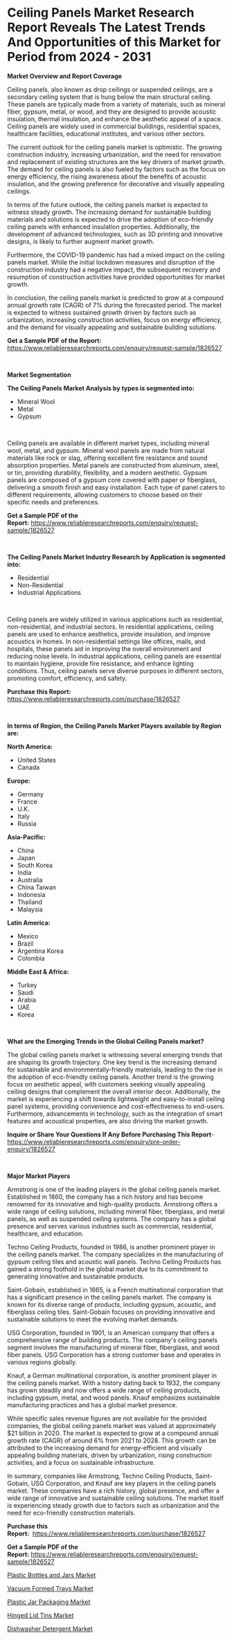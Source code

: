 <p><h1>Ceiling Panels Market Research Report Reveals The Latest Trends And Opportunities of this Market for Period from 2024 - 2031</h1></p><p><strong>Market Overview and Report Coverage</strong></p>
<p><p>Ceiling panels, also known as drop ceilings or suspended ceilings, are a secondary ceiling system that is hung below the main structural ceiling. These panels are typically made from a variety of materials, such as mineral fiber, gypsum, metal, or wood, and they are designed to provide acoustic insulation, thermal insulation, and enhance the aesthetic appeal of a space. Ceiling panels are widely used in commercial buildings, residential spaces, healthcare facilities, educational institutes, and various other sectors.</p><p>The current outlook for the ceiling panels market is optimistic. The growing construction industry, increasing urbanization, and the need for renovation and replacement of existing structures are the key drivers of market growth. The demand for ceiling panels is also fueled by factors such as the focus on energy efficiency, the rising awareness about the benefits of acoustic insulation, and the growing preference for decorative and visually appealing ceilings.</p><p>In terms of the future outlook, the ceiling panels market is expected to witness steady growth. The increasing demand for sustainable building materials and solutions is expected to drive the adoption of eco-friendly ceiling panels with enhanced insulation properties. Additionally, the development of advanced technologies, such as 3D printing and innovative designs, is likely to further augment market growth.</p><p>Furthermore, the COVID-19 pandemic has had a mixed impact on the ceiling panels market. While the initial lockdown measures and disruption of the construction industry had a negative impact, the subsequent recovery and resumption of construction activities have provided opportunities for market growth.</p><p>In conclusion, the ceiling panels market is predicted to grow at a compound annual growth rate (CAGR) of 7% during the forecasted period. The market is expected to witness sustained growth driven by factors such as urbanization, increasing construction activities, focus on energy efficiency, and the demand for visually appealing and sustainable building solutions.</p></p>
<p><strong>Get a Sample PDF of the Report:</strong> <a href="https://www.reliableresearchreports.com/enquiry/request-sample/1826527">https://www.reliableresearchreports.com/enquiry/request-sample/1826527</a></p>
<p>&nbsp;</p>
<p><strong>Market Segmentation</strong></p>
<p><strong>The Ceiling Panels Market Analysis by types is segmented into:</strong></p>
<p><ul><li>Mineral Wool</li><li>Metal</li><li>Gypsum</li></ul></p>
<p>&nbsp;</p>
<p><p>Ceiling panels are available in different market types, including mineral wool, metal, and gypsum. Mineral wool panels are made from natural materials like rock or slag, offering excellent fire resistance and sound absorption properties. Metal panels are constructed from aluminum, steel, or tin, providing durability, flexibility, and a modern aesthetic. Gypsum panels are composed of a gypsum core covered with paper or fiberglass, delivering a smooth finish and easy installation. Each type of panel caters to different requirements, allowing customers to choose based on their specific needs and preferences.</p></p>
<p><strong>Get a Sample PDF of the Report:</strong>&nbsp;<a href="https://www.reliableresearchreports.com/enquiry/request-sample/1826527">https://www.reliableresearchreports.com/enquiry/request-sample/1826527</a></p>
<p>&nbsp;</p>
<p><strong>The Ceiling Panels Market Industry Research by Application is segmented into:</strong></p>
<p><ul><li>Residential</li><li>Non-Residential</li><li>Industrial Applications</li></ul></p>
<p>&nbsp;</p>
<p><p>Ceiling panels are widely utilized in various applications such as residential, non-residential, and industrial sectors. In residential applications, ceiling panels are used to enhance aesthetics, provide insulation, and improve acoustics in homes. In non-residential settings like offices, malls, and hospitals, these panels aid in improving the overall environment and reducing noise levels. In industrial applications, ceiling panels are essential to maintain hygiene, provide fire resistance, and enhance lighting conditions. Thus, ceiling panels serve diverse purposes in different sectors, promoting comfort, efficiency, and safety.</p></p>
<p><strong>Purchase this Report:</strong>&nbsp; <a href="https://www.reliableresearchreports.com/purchase/1826527">https://www.reliableresearchreports.com/purchase/1826527</a></p>
<p>&nbsp;</p>
<p><strong>In terms of Region, the Ceiling Panels Market Players available by Region are:</strong></p>
<p>
    <p> <strong> North America: </strong>
        <ul>
            <li>United States</li>
            <li>Canada</li>
        </ul>
        </p> 
    <p> <strong> Europe: </strong>
        <ul>
            <li>Germany</li>
            <li>France</li>
            <li>U.K.</li>
            <li>Italy</li>
            <li>Russia</li>
        </ul>
        </p> 
    <p> <strong> Asia-Pacific: </strong>
        <ul>
            <li>China</li>
            <li>Japan</li>
            <li>South Korea</li>
            <li>India</li>
            <li>Australia</li>
            <li>China Taiwan</li>
            <li>Indonesia</li>
            <li>Thailand</li>
            <li>Malaysia</li>
        </ul>
        </p> 
    <p> <strong> Latin America: </strong>
        <ul>
            <li>Mexico</li>
            <li>Brazil</li>
            <li>Argentina Korea</li>
            <li>Colombia</li>
        </ul>
        </p> 
    <p> <strong> Middle East & Africa: </strong>
        <ul>
            <li>Turkey</li>
            <li>Saudi</li>
            <li>Arabia</li>
            <li>UAE</li>
            <li>Korea</li>
        </ul>
    </p>
    </p>
<p>&nbsp;</p>
<p><strong>What are the Emerging Trends in the Global Ceiling Panels market?</strong></p>
<p><p>The global ceiling panels market is witnessing several emerging trends that are shaping its growth trajectory. One key trend is the increasing demand for sustainable and environmentally-friendly materials, leading to the rise in the adoption of eco-friendly ceiling panels. Another trend is the growing focus on aesthetic appeal, with customers seeking visually appealing ceiling designs that complement the overall interior decor. Additionally, the market is experiencing a shift towards lightweight and easy-to-install ceiling panel systems, providing convenience and cost-effectiveness to end-users. Furthermore, advancements in technology, such as the integration of smart features and acoustical properties, are also driving the market growth.</p></p>
<p><strong>Inquire or Share Your Questions If Any Before Purchasing This Report</strong>- <a href="https://www.reliableresearchreports.com/enquiry/pre-order-enquiry/1826527">https://www.reliableresearchreports.com/enquiry/pre-order-enquiry/1826527</a></p>
<p>&nbsp;</p>
<p><strong>Major Market Players</strong></p>
<p><p>Armstrong is one of the leading players in the global ceiling panels market. Established in 1860, the company has a rich history and has become renowned for its innovative and high-quality products. Armstrong offers a wide range of ceiling solutions, including mineral fiber, fiberglass, and metal panels, as well as suspended ceiling systems. The company has a global presence and serves various industries such as commercial, residential, healthcare, and education.</p><p>Techno Ceiling Products, founded in 1986, is another prominent player in the ceiling panels market. The company specializes in the manufacturing of gypsum ceiling tiles and acoustic wall panels. Techno Ceiling Products has gained a strong foothold in the global market due to its commitment to generating innovative and sustainable products.</p><p>Saint-Gobain, established in 1665, is a French multinational corporation that has a significant presence in the ceiling panels market. The company is known for its diverse range of products, including gypsum, acoustic, and fiberglass ceiling tiles. Saint-Gobain focuses on providing innovative and sustainable solutions to meet the evolving market demands.</p><p>USG Corporation, founded in 1901, is an American company that offers a comprehensive range of building products. The company's ceiling panels segment involves the manufacturing of mineral fiber, fiberglass, and wood fiber panels. USG Corporation has a strong customer base and operates in various regions globally.</p><p>Knauf, a German multinational corporation, is another prominent player in the ceiling panels market. With a history dating back to 1932, the company has grown steadily and now offers a wide range of ceiling products, including gypsum, metal, and wood panels. Knauf emphasizes sustainable manufacturing practices and has a global market presence.</p><p>While specific sales revenue figures are not available for the provided companies, the global ceiling panels market was valued at approximately $21 billion in 2020. The market is expected to grow at a compound annual growth rate (CAGR) of around 6% from 2021 to 2028. This growth can be attributed to the increasing demand for energy-efficient and visually appealing building materials, driven by urbanization, rising construction activities, and a focus on sustainable infrastructure.</p><p>In summary, companies like Armstrong, Techno Ceiling Products, Saint-Gobain, USG Corporation, and Knauf are key players in the ceiling panels market. These companies have a rich history, global presence, and offer a wide range of innovative and sustainable ceiling solutions. The market itself is experiencing steady growth due to factors such as urbanization and the need for eco-friendly construction materials.</p></p>
<p><strong>Purchase this Report:</strong>&nbsp;&nbsp;<a href="https://www.reliableresearchreports.com/purchase/1826527">https://www.reliableresearchreports.com/purchase/1826527</a></p>
<p></p>
<p><strong>Get a Sample PDF of the Report:</strong>&nbsp;<a href="https://www.reliableresearchreports.com/enquiry/request-sample/1826527">https://www.reliableresearchreports.com/enquiry/request-sample/1826527</a></p>
<p><p><a href="https://github.com/abbypearson7765/Market-Research-Report-List-2/blob/main/plastic-bottles-and-jars-market.md">Plastic Bottles and Jars Market</a></p><p><a href="https://github.com/ruslanpoljakovrd177/Market-Research-Report-List-2/blob/main/vacuum-formed-trays-market.md">Vacuum Formed Trays Market</a></p><p><a href="https://github.com/grishafomin4852/Market-Research-Report-List-2/blob/main/plastic-jar-packaging-market.md">Plastic Jar Packaging Market</a></p><p><a href="https://github.com/gulaimolin/Market-Research-Report-List-2/blob/main/hinged-lid-tins-market.md">Hinged Lid Tins Market</a></p><p><a href="https://github.com/dziulagalemab/Market-Research-Report-List-2/blob/main/dishwasher-detergent-market.md">Dishwasher Detergent Market</a></p></p>